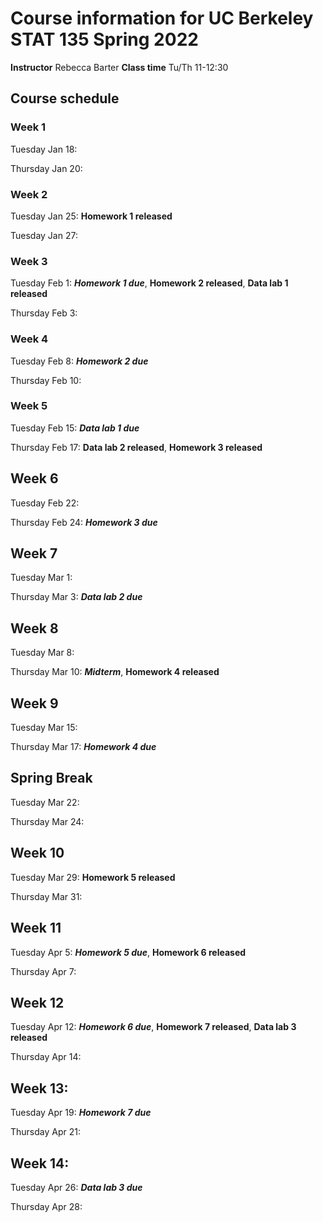 # Course information for UC Berkeley STAT 135 Spring 2022

**Instructor** Rebecca Barter
**Class time** Tu/Th 11-12:30

## Course schedule


### Week 1

Tuesday Jan 18:

Thursday Jan 20:

### Week 2

Tuesday Jan 25: **Homework 1 released**

Tuesday Jan 27:

### Week 3

Tuesday Feb 1: _**Homework 1 due**_, **Homework 2 released**, **Data lab 1 released**

Thursday Feb 3:

### Week 4

Tuesday Feb 8: _**Homework 2 due**_

Thursday Feb 10:

### Week 5

Tuesday Feb 15: _**Data lab 1 due**_

Thursday Feb 17: **Data lab 2 released**, **Homework 3 released**

## Week 6

Tuesday Feb 22:

Thursday Feb 24: _**Homework 3 due**_

## Week 7

Tuesday Mar 1:

Thursday Mar 3: _**Data lab 2 due**_

## Week 8

Tuesday Mar 8:

Thursday Mar 10: _**Midterm**_, **Homework 4 released**

## Week 9

Tuesday Mar 15:

Thursday Mar 17: _**Homework 4 due**_

## Spring Break

Tuesday Mar 22:

Thursday Mar 24:

## Week 10

Tuesday Mar 29: **Homework 5 released**

Thursday Mar 31:

## Week 11

Tuesday Apr 5: _**Homework 5 due**_, **Homework 6 released**

Thursday Apr 7:

## Week 12

Tuesday Apr 12: _**Homework 6 due**_, **Homework 7 released**, **Data lab 3 released**

Thursday Apr 14:

## Week 13:

Tuesday Apr 19: _**Homework 7 due**_

Thursday Apr 21:

## Week 14:

Tuesday Apr 26: _**Data lab 3 due**_

Thursday Apr 28:
